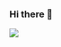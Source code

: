 ### Hi there 👋


<img align="center" src="https://github-readme-stats.vercel.app/api/?username=Dogcube" />

